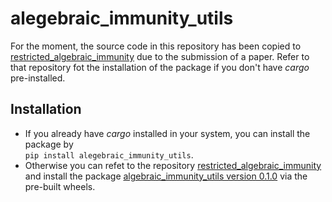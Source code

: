 # alegebraic_immunity_utils

For the moment, the source code in this repository has been copied to <a href='https://github.com/LucaBonamino/restricted_algebraic_immunity'>restricted_algebraic_immunity</a> due to the submission of a paper. Refer to that repository fot the installation of the package if you don't have <i>cargo</i> pre-installed.</br>

## Installation

<ul>
<li>If you already have <i>cargo</i> installed in your system, you can install the package by</br>
<code>pip install alegebraic_immunity_utils</code>.</li>
<li>Otherwise you can refet to the repository <a href='https://github.com/LucaBonamino/restricted_algebraic_immunity'>restricted_algebraic_immunity</a> and install the package <a href="https://github.com/LucaBonamino/restricted_algebraic_immunity/releases/tag/0.1.0">algebraic_immunity_utils version 0.1.0</a> via the pre-built wheels.</li>
</ul>

